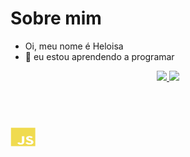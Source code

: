 # Sobre mim
- Oi, meu nome é Heloisa
- 💞️ eu estou aprendendo a programar


<!---
HeloisaGRand/HeloisaGRand is a ✨ special ✨ repository because its `README.md` (this file) appears on your GitHub profile.
You can click the Preview link to take a look at your changes.
--->

<div align="center">
  <a href="https://github.com/HeloisaGRand">
  <img height="180em" src="https://github-readme-stats.vercel.app/api?username=HeloisaGRand&show_icons=true&theme=dracula&include_all_commits=true&count_private=true"/>
  <img height="180em" src="https://github-readme-stats.vercel.app/api/top-langs/?username=HeloisaGRand&layout=compact&langs_count=7&theme=dracula"/>
</div>
  
##  <div style="display: inline_block"><br>
  <img align="center" alt="Rafa-Js" height="30" width="40" src="https://raw.githubusercontent.com/devicons/devicon/master/icons/javascript/javascript-plain.svg">


          
